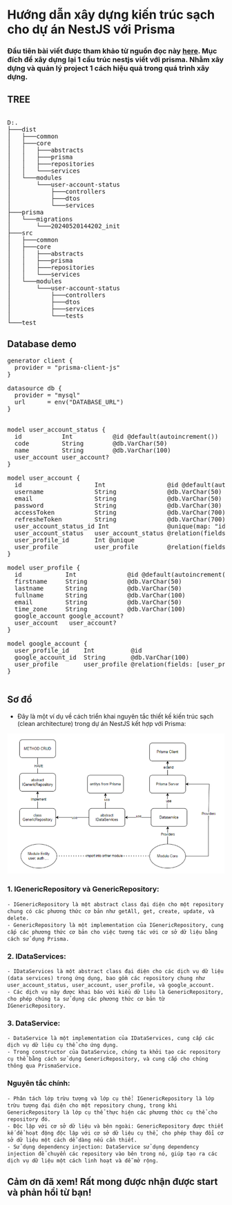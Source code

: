 # Hướng dẫn xây dựng kiến trúc sạch cho dự án NestJS với Prisma

### Đầu tiên bài viết được tham khảo từ nguồn đọc này [here](https://betterprogramming.pub/clean-node-js-architecture-with-nestjs-and-typescript-34b9398d790f). Mục đích để xây dựng lại 1 cấu trúc nestjs viết với prisma. Nhằm xây dựng và quản lý project 1 cách hiệu quả trong quá trình xây dựng.
## TREE 
<pre>

D:.
├───dist
│   ├───common
│   ├───core
│   │   ├───abstracts
│   │   ├───prisma
│   │   ├───repositories
│   │   └───services
│   └───modules
│       └───user-account-status
│           ├───controllers
│           ├───dtos
│           └───services
├───prisma
│   └───migrations
│       └───20240520144202_init
├───src
│   ├───common
│   ├───core
│   │   ├───abstracts
│   │   ├───prisma
│   │   ├───repositories
│   │   └───services
│   └───modules
│       └───user-account-status
│           ├───controllers
│           ├───dtos
│           ├───services
│           └───tests
└───test
</pre>


## Database demo

<pre>
generator client {
  provider = "prisma-client-js"
}

datasource db {
  provider = "mysql"
  url      = env("DATABASE_URL")
}


model user_account_status {
  id           Int           @id @default(autoincrement())
  code         String        @db.VarChar(50)
  name         String        @db.VarChar(100)
  user_account user_account?
}

model user_account {
  id                    Int                 @id @default(autoincrement())
  username              String              @db.VarChar(50)
  email                 String              @db.VarChar(50)
  password              String              @db.VarChar(30)
  accessToken           String              @db.VarChar(700)
  refresheToken         String              @db.VarChar(700)
  user_account_status_id Int                @unique(map: "idUser_account_status")
  user_account_status   user_account_status @relation(fields: [user_account_status_id], references: [id])
  user_profile_id       Int @unique
  user_profile          user_profile        @relation(fields: [user_profile_id], references: [id])
}

model user_profile {
  id            Int              @id @default(autoincrement())
  firstname     String           @db.VarChar(50)
  lastname      String           @db.VarChar(50)
  fullname      String           @db.VarChar(100)
  email         String           @db.VarChar(50)
  time_zone     String           @db.VarChar(100)
  google_account google_account?
  user_account   user_account?
}

model google_account {
  user_profile_id    Int          @id
  google_account_id  String       @db.VarChar(100)
  user_profile       user_profile @relation(fields: [user_profile_id], references: [id])
}

</pre>


## Sơ đồ 

- Đây là một ví dụ về cách triển khai nguyên tắc thiết kế kiến trúc sạch (clean architecture) trong dự án NestJS kết hợp với Prisma:
  
![alt text](image.png)


### 1. IGenericRepository và GenericRepository:
   
    - IGenericRepository là một abstract class đại diện cho một repository chung có các phương thức cơ bản như getAll, get, create, update, và delete.
    - GenericRepository là một implementation của IGenericRepository, cung cấp các phương thức cơ bản cho việc tương tác với cơ sở dữ liệu bằng cách sử dụng Prisma.
  
### 2. IDataServices:
    - IDataServices là một abstract class đại diện cho các dịch vụ dữ liệu (data services) trong ứng dụng, bao gồm các repository chung như user_account_status, user_account, user_profile, và google_account.
    - Các dịch vụ này được khai báo với kiểu dữ liệu là GenericRepository, cho phép chúng ta sử dụng các phương thức cơ bản từ IGenericRepository.
  
### 3. DataService:
    - DataService là một implementation của IDataServices, cung cấp các dịch vụ dữ liệu cụ thể cho ứng dụng.
    - Trong constructor của DataService, chúng ta khởi tạo các repository cụ thể bằng cách sử dụng GenericRepository, và cung cấp cho chúng thông qua PrismaService.

### Nguyên tắc chính:
    - Phân tách lớp trừu tượng và lớp cụ thể: IGenericRepository là lớp trừu tượng đại diện cho một repository chung, trong khi GenericRepository là lớp cụ thể thực hiện các phương thức cụ thể cho repository đó.
    - Độc lập với cơ sở dữ liệu và bên ngoài: GenericRepository được thiết kế để hoạt động độc lập với cơ sở dữ liệu cụ thể, cho phép thay đổi cơ sở dữ liệu một cách dễ dàng nếu cần thiết.
    - Sử dụng dependency injection: DataService sử dụng dependency injection để chuyển các repository vào bên trong nó, giúp tạo ra các dịch vụ dữ liệu một cách linh hoạt và dễ mở rộng.



## Cảm ơn đã xem! Rất mong được nhận được start và phản hồi từ bạn!